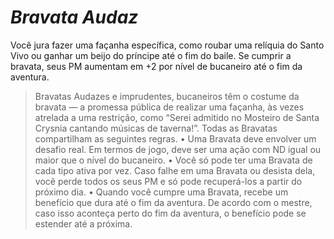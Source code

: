 # *Bravata Audaz*

Você jura fazer uma façanha específica, como roubar uma relíquia do Santo Vivo ou ganhar um beijo do príncipe até o fim do baile. Se cumprir a bravata, seus PM aumentam em +2 por nível de bucaneiro até o fim da aventura.

>Bravatas
Audazes e imprudentes, bucaneiros têm o costume da bravata — a promessa pública de realizar uma façanha, às vezes atrelada a uma restrição, como “Serei admitido no Mosteiro de Santa Crysnia cantando músicas de taverna!”. Todas as Bravatas compartilham as seguintes regras.
• Uma Bravata deve envolver um desafio real. Em termos de jogo, deve ser uma ação com ND igual ou maior que o nível do bucaneiro.
• Você só pode ter uma Bravata de cada tipo ativa por vez. Caso falhe em uma Bravata ou desista dela, você perde todos os seus PM e só pode recuperá-los a partir do próximo dia.
• Quando você cumpre uma Bravata, recebe um benefício que dura até o fim da aventura. De acordo com o mestre, caso isso aconteça perto do fim da aventura, o benefício pode se estender até a próxima.